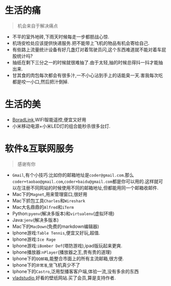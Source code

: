 # 生活的痛
>机会来自于解决痛点

- 不平的室外地砖,下雨天时候每走一步都胆战心惊.
- 机场安检处应该提供快递服务.把不能带上飞机的物品有机会寄给自己.
- 有些路上流量统计设备有好几盏灯对着驾驶员闪,这个东西难道就不能对着车屁股统计吗?
- 抽纸在剩下三分之一的时候就很难抽了.由于太轻,抽的时候总得抖一抖才能抽出来.
- 甘其食的肉包每次都会有很多汁,一不小心沾到手上的话能臭一天.害我每次吃都是咬一小口,然后把汁倒掉.

# 生活的美

- [BoradLink](http://www.broadlink.com.cn/),WIFI智能遥控,便宜又好用
- 小米移动电源+小米LED灯的组合能秒杀很多台灯.

# 软件&互联网服务
>感谢有你

- `Gmail`,有个小技巧:比如你的邮箱地址是`coder@gmail.com`.那么`coder+taobao@gmail.com`,`coder+baidu@gmail.com`都是你可以用的.这样就可以在注册不同网站的时候使用不同的邮箱地址,但都能用同一个邮箱收邮件.
- Mac下的`Magnet`,用来管理窗口,很好用
- Mac下抓包工具`Charles`和`Wireshark`
- Mac大名鼎鼎的`Alfred`和`iTerm`
- Python:`pyenv`(解决多版本)和`virtualenv`(虚拟环境)
- Java:`jenv`(解决多版本)
- Mac下的`MacDown`(免费的markdown编辑器)
- Iphone游戏:`Table Tennis`,便宜又好玩,超值.
- Iphone游戏:`Ice Rage`
- Iphone游戏:`iBomber Def`(塔防游戏),ipad版玩起来更爽.
- Iphone播放器:`nPlayer`(播放器之王,贵有贵的道理)
- Iphone下的`QQ邮箱`,能整合市面上的所有主流邮箱,很方便.
- Iphone下的`非常准`,坐飞机真少不了
- Iphone下的`Castro`,泛用型播客客户端,体验一流,没有多余的东西
- [vladstudio](http://www.vladstudio.com),好看的壁纸网站.买了会员,算是支持作者.



